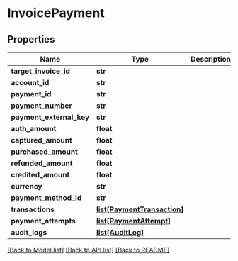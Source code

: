 # InvoicePayment

## Properties
Name | Type | Description | Notes
------------ | ------------- | ------------- | -------------
**target_invoice_id** | **str** |  | [optional] 
**account_id** | **str** |  | [optional] 
**payment_id** | **str** |  | [optional] 
**payment_number** | **str** |  | [optional] 
**payment_external_key** | **str** |  | [optional] 
**auth_amount** | **float** |  | [optional] 
**captured_amount** | **float** |  | [optional] 
**purchased_amount** | **float** |  | [optional] 
**refunded_amount** | **float** |  | [optional] 
**credited_amount** | **float** |  | [optional] 
**currency** | **str** |  | [optional] 
**payment_method_id** | **str** |  | [optional] 
**transactions** | [**list[PaymentTransaction]**](PaymentTransaction.md) |  | [optional] 
**payment_attempts** | [**list[PaymentAttempt]**](PaymentAttempt.md) |  | [optional] 
**audit_logs** | [**list[AuditLog]**](AuditLog.md) |  | [optional] 

[[Back to Model list]](../README.md#documentation-for-models) [[Back to API list]](../README.md#documentation-for-api-endpoints) [[Back to README]](../README.md)


